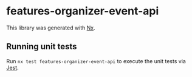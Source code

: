 # features-organizer-event-api

This library was generated with [Nx](https://nx.dev).

## Running unit tests

Run `nx test features-organizer-event-api` to execute the unit tests via [Jest](https://jestjs.io).
